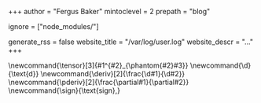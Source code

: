+++
author = "Fergus Baker"
mintoclevel = 2
prepath = "blog"

ignore = ["node_modules/"]

generate_rss = false
website_title = "/var/log/user.log"
website_descr = "..."
+++

<!--
global latex commands
-->
\newcommand{\tensor}[3]{#1^{#2}_{\phantom{#2}#3}}
\newcommand{\d}{\text{d}}
\newcommand{\deriv}[2]{\frac{\d#1}{\d#2}}
\newcommand{\pderiv}[2]{\frac{\partial#1}{\partial#2}}
\newcommand{\sign}{\text{sign}\,}